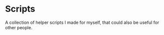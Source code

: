 # Scripts
A collection of helper scripts I made for myself, that could also be useful for other people.
